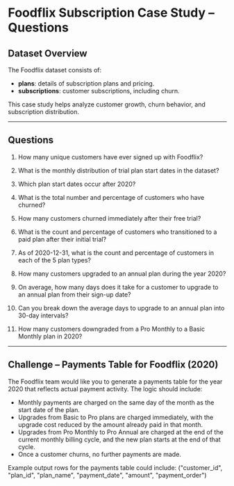 # Foodflix Subscription Case Study – Questions

## Dataset Overview
The Foodflix dataset consists of:
- **plans**: details of subscription plans and pricing.
- **subscriptions**: customer subscriptions, including churn.

This case study helps analyze customer growth, churn behavior, and subscription distribution.

---

## Questions
1. How many unique customers have ever signed up with Foodflix?

2. What is the monthly distribution of trial plan start dates in the dataset?

3. Which plan start dates occur after 2020?

4. What is the total number and percentage of customers who have churned?

5. How many customers churned immediately after their free trial?

6. What is the count and percentage of customers who transitioned to a paid plan after their initial trial?

7. As of 2020-12-31, what is the count and percentage of customers in each of the 5 plan types?

8. How many customers upgraded to an annual plan during the year 2020?

9. On average, how many days does it take for a customer to upgrade to an annual plan from their sign-up date?

10. Can you break down the average days to upgrade to an annual plan into 30-day intervals?

11. How many customers downgraded from a Pro Monthly to a Basic Monthly plan in 2020?

---

## Challenge – Payments Table for Foodflix (2020)

The Foodflix team would like you to generate a payments table for the year 2020 that reflects actual payment activity. The logic should include:

* Monthly payments are charged on the same day of the month as the start date of the plan.
* Upgrades from Basic to Pro plans are charged immediately, with the upgrade cost reduced by the amount already paid in that month.
* Upgrades from Pro Monthly to Pro Annual are charged at the end of the current monthly billing cycle, and the new plan starts at the end of that cycle.
* Once a customer churns, no further payments are made.

Example output rows for the payments table could include:
("customer_id", "plan_id", "plan_name", "payment_date", "amount", "payment_order")

